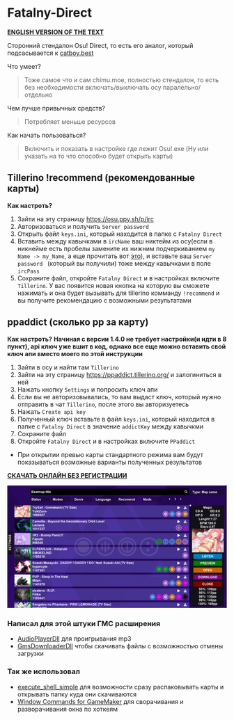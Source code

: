 # Fatalny-Direct

**[ENGLISH VERSION OF THE TEXT](https://fataliti.itch.io/fatalny-direct)**

Сторонний стендалон Osu! Direct, то есть его аналог, который подсасывается к [catboy.best](https://catboy.best/)

Что умеет?
>Тоже самое что и сам chimu.moe, полностью стендалон, то есть без необходимости включать/выключать осу паралельно/отдельно

Чем лучше привычных средств?
>Потребляет меньше ресурсов

Как начать пользоваться?
>Включить и показать в настройке где лежит Osu!.exe (Ну или указать на то что способно будет открыть карты)

## Tillerino !recommend (рекомендованные карты)
**Как настроть?**
1. Зайти на эту страницу https://osu.ppy.sh/p/irc
2. Авторизоваться и получить `Server password `
3. Открыть файл `keys.ini`, который находится в папке с `Fatalny Direct`
4. Вставить между кавычками в `ircName` ваш никтейм из осу(если в никнейме есть пробелы замените их нижним подчеркиванием `my Name -> my_Name`, а еще прочитать вот [это](https://github.com/Tillerino/Tillerinobot/wiki/How-to-fix-%22confusing-name%22-error)), и вставьте ваш `Server password ` (который вы получили) тоже между кавычками в поле `ircPass`
5. Сохраните файл, откройте `Fatalny Direct` и в настройках включите `Tillerino`. У вас появится новая кнопка на которую вы сможете нажимать и она будет вызывать для tillerino комманду `!recommend` и вы получите рекомендацию с возможными результатами

## ppaddict (сколько pp за карту)
**Как настроть?**
**Начиная с версии 1.4.0 не требует настройки(и идти в 8 пункт), api ключ уже вшит в код, однако все еще можно вставить свой ключ апи вместо моего по этой инструкции**
1. Зайти в осу и найти там `Tillerino`
2. Зайти на эту страницу https://ppaddict.tillerino.org/ и залогиниться в ней
3. Нажать кнопку `Settings` и попросить ключ апи
4. Если вы не авторизовывались, то вам выдаст ключ, который нужно отправить в чат `Tillerino`, после этого вы авторизуетесь
5. Нажать `Create api key` 
6. Полученный ключ вставьте в файл `keys.ini`, который находится в папке с `Fatalny Direct` в значение `addictKey` между кавычкми
7. Сохраните файл 
8. Откройте `Fatalny Direct` и в настройках включите `PPaddict`
+ При открытии превью карты стандартного режима вам будут показываться возможные варианты полученных результатов

**[СКАЧАТЬ ОНЛАЙН БЕЗ РЕГИСТРАЦИИ](https://github.com/fataliti/Fatalny-Direct/releases)** 

![](pic.png)

### Написал для этой штуки ГМС расширения
- [AudioPlayerDll](https://github.com/fataliti/AudioPlayerDll) для проигрывания mp3
- [GmsDownloaderDll](https://github.com/fataliti/GmsDownloaderDll) чтобы скачивать файлы с возможностью отмены загрузки

### Так же использовал
- [execute_shell_simple](https://yellowafterlife.itch.io/gamemaker-execute-shell-simple) для возможности сразу распаковывать карты и открывать папку куда они скачиваются
- [Window Commands for GameMaker](https://yellowafterlife.itch.io/gamemaker-window-commands) для сворачивания и разворачивания окна по хоткеям
